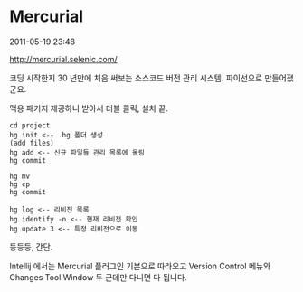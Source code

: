 # Mercurial

2011-05-19 23:48

http://mercurial.selenic.com/

코딩 시작한지 30 년만에 처음 써보는 소스코드 버전 관리 시스템.
파이선으로 만들어졌군요.

맥용 패키지 제공하니 받아서 더블 클릭,
설치 끝.

	cd project
	hg init <-- .hg 폴더 생성
	(add files)
	hg add <-- 신규 파일들 관리 목록에 올림
	hg commit

	hg mv
	hg cp
	hg commit

	hg log <-- 리비전 목록
	hg identify -n <-- 현재 리비전 확인
	hg update 3 <-- 특정 리비전으로 이동

등등등,
간단.

Intellij 에서는 Mercurial 플러그인 기본으로 따라오고
Version Control 메뉴와 Changes Tool Window 두 군데만 다니면 다 됩니다.
